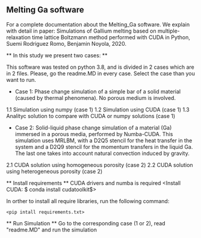 Melting Ga software
--------------------------------------------------------------------------------
For a complete documentation about the Melting_Ga software. We explain 
with detail in paper: Simulations of Gallium melting based 
on multiple-relaxation time lattice Boltzmann method 
performed with CUDA in Python, Suemi Rodriguez Romo, Benjamin Noyola, 2020.

** In this study we present two cases: **


This software was tested on python 3.8, and is divided in 2 cases 
which are in 2 files. Please, go the readme.MD in every case. 
Select the case than you want to run.

* Case 1:  Phase change simulation of a simple bar of a solid material 
(caused by thermal phenomena). No porous medium is involved.

1.1 Simulation using numpy (case 1)
1.2 Simulation using CUDA (case 1)
1.3 Analityc solution to compare with CUDA or numpy solutions (case 1) 

* Case 2: Solid-liquid phase change simulation of a material (Ga) 
immersed in a porous media, performed by Numba-CUDA. This simulation 
uses MRLBM, with a D2Q5 stencil for the heat transfer in the system and 
a D2Q9 stencil for the momentum transfers in the liquid Ga. The last 
one takes into account  natural convection induced by gravity.

2.1 CUDA solution using homogeneous porosity (case 2)
2.2 CUDA solution using heterogeneous porosity (case 2)

** Install requirements **
CUDA drivers and numba is required
<Install CUDA: $ conda install cudatoolkit$>

In orther to install all require libraries, run the following command:

    <pip intall requirements.txt>


** Run Simulation **
Go to the corresponding case (1 or 2), read "readme.MD" and run the 
simulation


